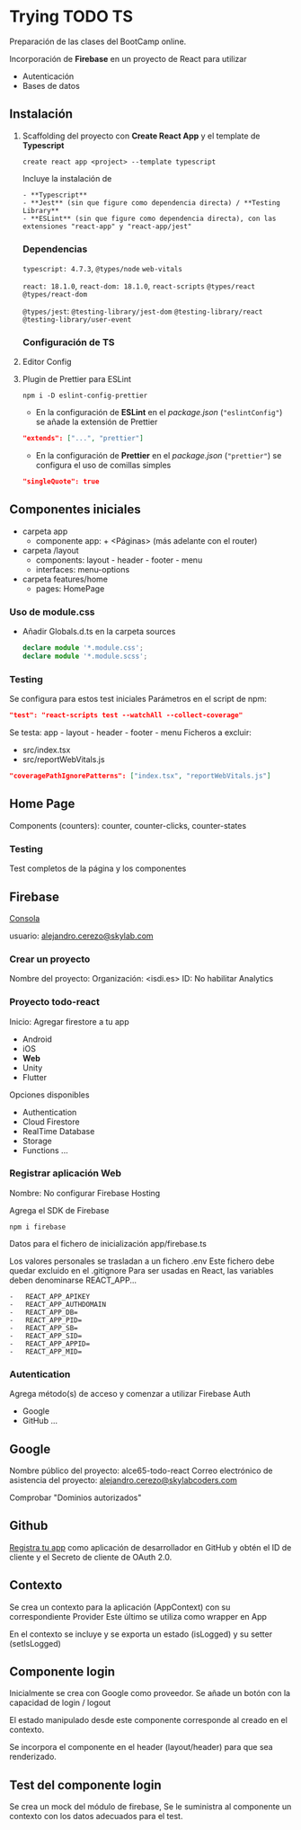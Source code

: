 # Trying TODO TS

Preparación de las clases del BootCamp online.

Incorporación de **Firebase** en un proyecto de React para utilizar

-   Autenticación
-   Bases de datos

## Instalación

1.  Scaffolding del proyecto con **Create React App** y el template de **Typescript**

    ```shell
    create react app <project> --template typescript

    ```

    Incluye la instalación de

        - **Typescript**
        - **Jest** (sin que figure como dependencia directa) / **Testing Library**
        - **ESLint** (sin que figure como dependencia directa), con las extensiones "react-app" y "react-app/jest"

    ### Dependencias

    `typescript: 4.7.3`,
    `@types/node`
    `web-vitals`

    `react: 18.1.0`,
    `react-dom: 18.1.0`,
    `react-scripts`
    `@types/react`
    `@types/react-dom`

    `@types/jest`:
    `@testing-library/jest-dom`
    `@testing-library/react`
    `@testing-library/user-event`

    ### Configuración de TS

2.  Editor Config

3.  Plugin de Prettier para ESLint

    ```shell
    npm i -D eslint-config-prettier
    ```

    -   En la configuración de **ESLint** en el _package.json_ (`"eslintConfig"`) se añade la extensión de Prettier

    ```json
    "extends": ["...", "prettier"]
    ```

    -   En la configuración de **Prettier** en el _package.json_ (`"prettier"`) se configura el uso de comillas simples

    ```json
    "singleQuote": true
    ```

## Componentes iniciales

-   carpeta app
    -   componente app: <Layout> + <Páginas> (más adelante con el router)
-   carpeta /layout
    -   components: layout - header - footer - menu
    -   interfaces: menu-options
-   carpeta features/home
    -   pages: HomePage

### Uso de module.css

-   Añadir Globals.d.ts en la carpeta sources
    ```ts
    declare module '*.module.css';
    declare module '*.module.scss';
    ```

### Testing

Se configura para estos test iniciales
Parámetros en el script de npm:

```json
"test": "react-scripts test --watchAll --collect-coverage"
```

Se testa: app - layout - header - footer - menu
Ficheros a excluir:

-   src/index.tsx
-   src/reportWebVitals.js

```json
"coveragePathIgnorePatterns": ["index.tsx", "reportWebVitals.js"]
```

## Home Page

Components (counters): counter, counter-clicks, counter-states

### Testing

Test completos de la página y los componentes

## Firebase

[Consola](hhhttps://console.firebase.google.com/?pli=1)

usuario: alejandro.cerezo@skylab.com

### Crear un proyecto

Nombre del proyecto: <todo-react>
Organización: <isdi.es>
ID: <alce65-todo-react>
No habilitar Analytics

### Proyecto todo-react

Inicio: Agregar firestore a tu app

-   Android
-   iOS
-   **Web**
-   Unity
-   Flutter

Opciones disponibles

-   Authentication
-   Cloud Firestore
-   RealTime Database
-   Storage
-   Functions ...

### Registrar aplicación Web

Nombre: <Todo-App>
No configurar Firebase Hosting

Agrega el SDK de Firebase

```shell
npm i firebase
```

Datos para el fichero de inicialización app/firebase.ts

Los valores personales se trasladan a un fichero .env
Este fichero debe quedar excluido en el .gitignore
Para ser usadas en React, las variables deben denominarse REACT_APP...

    -   REACT_APP_APIKEY
    -   REACT_APP_AUTHDOMAIN
    -   REACT_APP_DB=
    -   REACT_APP_PID=
    -   REACT_APP_SB=
    -   REACT_APP_SID=
    -   REACT_APP_APPID=
    -   REACT_APP_MID=

### Autentication

Agrega método(s) de acceso y comenzar a utilizar Firebase Auth

-   Google
-   GitHub ...

## Google

Nombre público del proyecto: alce65-todo-react
Correo electrónico de asistencia del proyecto: alejandro.cerezo@skylabcoders.com

Comprobar "Dominios autorizados"

## Github

[Registra tu app](https://github.com/settings/applications/new) como aplicación de desarrollador en GitHub y obtén el ID de cliente y el Secreto de cliente de OAuth 2.0.

## Contexto

Se crea un contexto para la aplicación (AppContext) con su correspondiente Provider
Este último se utiliza como wrapper en App

En el contexto se incluye y se exporta un estado (isLogged) y su setter (setIsLogged)

## Componente login

Inicialmente se crea con Google como proveedor.
Se añade un botón con la capacidad de login / logout

El estado manipulado desde este componente corresponde al creado en el contexto.

Se incorpora el componente en el header (layout/header) para que sea renderizado.

## Test del componente login

Se crea un mock del módulo de firebase,
Se le suministra al componente un contexto con los datos adecuados para el test.
